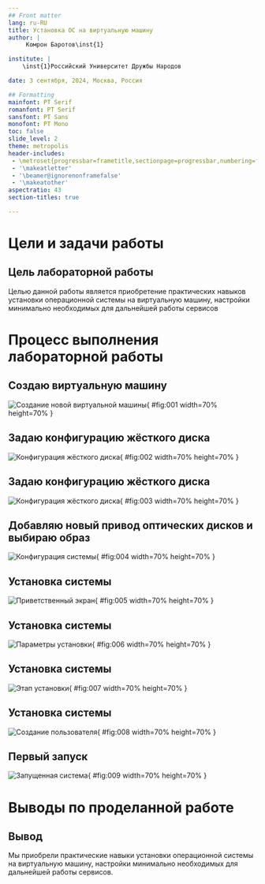 ```yaml
---
## Front matter
lang: ru-RU
title: Установка ОС на виртуальную машину
author: |
	 Комрон Баротов\inst{1}

institute: |
	\inst{1}Российский Университет Дружбы Народов

date: 3 сентября, 2024, Москва, Россия

## Formatting
mainfont: PT Serif
romanfont: PT Serif
sansfont: PT Sans
monofont: PT Mono
toc: false
slide_level: 2
theme: metropolis
header-includes: 
 - \metroset{progressbar=frametitle,sectionpage=progressbar,numbering=fraction}
 - '\makeatletter'
 - '\beamer@ignorenonframefalse'
 - '\makeatother'
aspectratio: 43
section-titles: true

---
```


# Цели и задачи работы

## Цель лабораторной работы

Целью данной работы является приобретение практических навыков установки операционной системы на виртуальную машину, настройки минимально необходимых для дальнейшей работы сервисов

# Процесс выполнения лабораторной работы

## Создаю виртуальную машину

![Создание новой виртуальной машины](image/01.png){ #fig:001 width=70% height=70% }

## Задаю конфигурацию жёсткого диска

![Конфигурация жёсткого диска](image/02.png){ #fig:002 width=70% height=70% }

## Задаю конфигурацию жёсткого диска

![Конфигурация жёсткого диска](image/03.png){ #fig:003 width=70% height=70% }

## Добавляю новый привод оптических дисков и выбираю образ 

![Конфигурация системы](image/04.png){ #fig:004 width=70% height=70% }

## Установка системы

![Приветственный экран](image/05.png){ #fig:005 width=70% height=70% }

## Установка системы

![Параметры установки](image/06.png){ #fig:006 width=70% height=70% }

## Установка системы

![Этап установки](image/07.png){ #fig:007 width=70% height=70% }

## Установка системы

![Создание пользователя](image/08.png){ #fig:008 width=70% height=70% }

## Первый запуск

![Запущенная система](image/09.png){ #fig:009 width=70% height=70% }

# Выводы по проделанной работе

## Вывод

Мы приобрели практические навыки установки операционной системы на виртуальную машину, настройки минимально необходимых для дальнейшей работы сервисов.